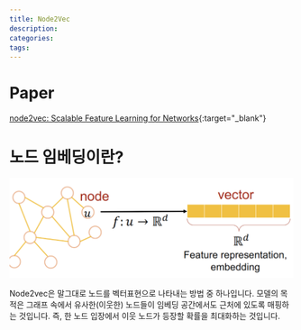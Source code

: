 ```yaml
---
title: Node2Vec
description:
categories:
tags:
---
```


# Paper

[node2vec: Scalable Feature Learning for Networks](https://arxiv.org/abs/1607.00653){:target="_blank"}

# 노드 임베딩이란?
![0](/assets/images/node2vec0.png)


Node2vec은 말그대로 노드를 벡터표현으로 나타내는 방법 중 하나입니다. 모델의 목적은 그래프 속에서 유사한(이웃한) 노드들이 임베딩 공간에서도 근처에 있도록 매핑하는 것입니다. 즉, 한 노드 입장에서 이웃 노드가 등장할 확률을 최대화하는 것입니다.

